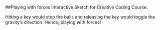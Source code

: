 ##Playing with forces
Interactive Sketch for Creative Coding Course.

Hitting a key would stop the balls and releasing the key would toggle the gravity’s direction.
Hence, playing with forces!
